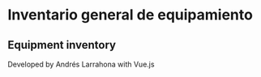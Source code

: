 # Inventario general de equipamiento
## Equipment inventory

Developed by Andrés Larrahona with Vue.js
